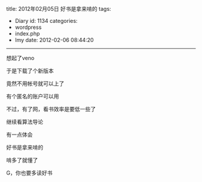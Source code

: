 title: 2012年02月05日 好书是拿来啃的
tags:
  - Diary
id: 1134
categories:
  - wordpress
  - index.php
  - lmy
date: 2012-02-06 08:44:20
---

想起了veno

于是下载了个新版本

竟然不用帐<!--more-->号就可以上了

有个匿名的账户可以用

不过，有了网，看书效率是要低一些了

继续看算法导论

有一点体会

好书是拿来啃的

啃多了就懂了

G，你也要多读好书